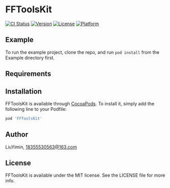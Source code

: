 # FFToolsKit

[![CI Status](https://img.shields.io/travis/LiuYimin/FFToolsKit.svg?style=flat)](https://travis-ci.org/LiuYimin/FFToolsKit)
[![Version](https://img.shields.io/cocoapods/v/FFToolsKit.svg?style=flat)](https://cocoapods.org/pods/FFToolsKit)
[![License](https://img.shields.io/cocoapods/l/FFToolsKit.svg?style=flat)](https://cocoapods.org/pods/FFToolsKit)
[![Platform](https://img.shields.io/cocoapods/p/FFToolsKit.svg?style=flat)](https://cocoapods.org/pods/FFToolsKit)

## Example

To run the example project, clone the repo, and run `pod install` from the Example directory first.

## Requirements

## Installation

FFToolsKit is available through [CocoaPods](https://cocoapods.org). To install
it, simply add the following line to your Podfile:

```ruby
pod 'FFToolsKit'
```

## Author

LiuYimin, 18355530563@163.com

## License

FFToolsKit is available under the MIT license. See the LICENSE file for more info.
